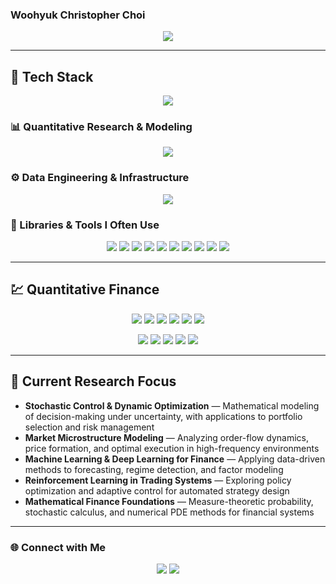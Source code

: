 ### Woohyuk Christopher Choi

<div align="center">
  <img src="https://capsule-render.vercel.app/api?type=waving&color=gradient&height=200&section=header&text=Welcome%20to%20My%20GitHub!&fontSize=40&fontAlignY=35&desc=Quant%20Researcher%20%7C%20Financial%20Engineering%20&descAlignY=55&descAlign=50" />
</div>

---

## 🧠 Tech Stack

<p align="center">
  <img src="https://skillicons.dev/icons?i=python,cpp,c,julia,git,github,postgres,vscode,pycharm,latex&theme=dark" />
</p>

### 📊 Quantitative Research & Modeling
<p align="center">
  <img src="https://skillicons.dev/icons?i=pytorch,tensorflow,sklearn&theme=dark" />
</p>

### ⚙️ Data Engineering & Infrastructure
<p align="center">
  <img src="https://skillicons.dev/icons?i=fastapi,sqlite,linux,bash,aws,docker&theme=dark" />
</p>

### 🧩 Libraries & Tools I Often Use
<p align="center">
  <img src="https://img.shields.io/badge/OpenBB-5C2D91?style=for-the-badge&logo=openai&logoColor=white" />
  <img src="https://img.shields.io/badge/Polars-0093DD?style=for-the-badge&logo=polars&logoColor=white" />
  <img src="https://img.shields.io/badge/Numba-00A3E0?style=for-the-badge&logo=numba&logoColor=white" />
  <img src="https://img.shields.io/badge/CVXPy-007ACC?style=for-the-badge&logo=python&logoColor=white" />
  <img src="https://img.shields.io/badge/Statsmodels-333333?style=for-the-badge&logo=python&logoColor=white" />
  <img src="https://img.shields.io/badge/Backtrader-2D2D2D?style=for-the-badge&logo=python&logoColor=white" />
  <img src="https://img.shields.io/badge/ccxt-20232A?style=for-the-badge&logo=bitcoin&logoColor=F7931A" />
  <img src="https://img.shields.io/badge/yfinance-00599C?style=for-the-badge&logo=yahoo&logoColor=white" />
  <img src="https://img.shields.io/badge/dartfss-0A66C2?style=for-the-badge&logo=python&logoColor=white" />
  <img src="https://img.shields.io/badge/Plotly-3F4F75?style=for-the-badge&logo=plotly&logoColor=white" />
</p>

---

## 💹 Quantitative Finance

<p align="center">
  <img src="https://img.shields.io/badge/Stochastic Control-0A66C2?style=for-the-badge&logo=python&logoColor=white" />
  <img src="https://img.shields.io/badge/HJB PDEs-1A73E8?style=for-the-badge&logo=mathworks&logoColor=white" />
  <img src="https://img.shields.io/badge/Portfolio Optimization-007ACC?style=for-the-badge&logo=python&logoColor=white" />
  <img src="https://img.shields.io/badge/Risk Modeling-00599C?style=for-the-badge&logo=anaconda&logoColor=white" />
  <img src="https://img.shields.io/badge/Volatility Forecasting-34A853?style=for-the-badge&logo=google-analytics&logoColor=white" />
  <img src="https://img.shields.io/badge/Market Microstructure-8E44AD?style=for-the-badge&logo=chartdotjs&logoColor=white" />
</p>

<p align="center">
  <img src="https://img.shields.io/badge/Time Series-FF9900?style=flat-square&logo=clockify&logoColor=white" />
  <img src="https://img.shields.io/badge/GARCH / EWMA / ARIMA-007ACC?style=flat-square&logo=python&logoColor=white" />
  <img src="https://img.shields.io/badge/Monte Carlo Simulation-5C2D91?style=flat-square&logo=python&logoColor=white" />
  <img src="https://img.shields.io/badge/Statistical Arbitrage-111827?style=flat-square&logo=python&logoColor=white" />
  <img src="https://img.shields.io/badge/Kalman Filter-1E90FF?style=flat-square&logo=python&logoColor=white" />
</p>

---

## 🔬 Current Research Focus

- **Stochastic Control & Dynamic Optimization** — Mathematical modeling of decision-making under uncertainty, with applications to portfolio selection and risk management  
- **Market Microstructure Modeling** — Analyzing order-flow dynamics, price formation, and optimal execution in high-frequency environments  
- **Machine Learning & Deep Learning for Finance** — Applying data-driven methods to forecasting, regime detection, and factor modeling  
- **Reinforcement Learning in Trading Systems** — Exploring policy optimization and adaptive control for automated strategy design  
- **Mathematical Finance Foundations** — Measure-theoretic probability, stochastic calculus, and numerical PDE methods for financial systems


---

### 🌐 Connect with Me
<p align="center">
  <a href="https://www.linkedin.com/in/woohyuk-choi-55a95a24a/"><img src="https://img.shields.io/badge/LinkedIn-0077B5?style=flat-square&logo=Linkedin&logoColor=white"/></a>
  <a href="mailto:asaf0121@postech.ac.kr"><img src="https://img.shields.io/badge/Email-D14836?style=flat-square&logo=Gmail&logoColor=white"/></a>
</p>
